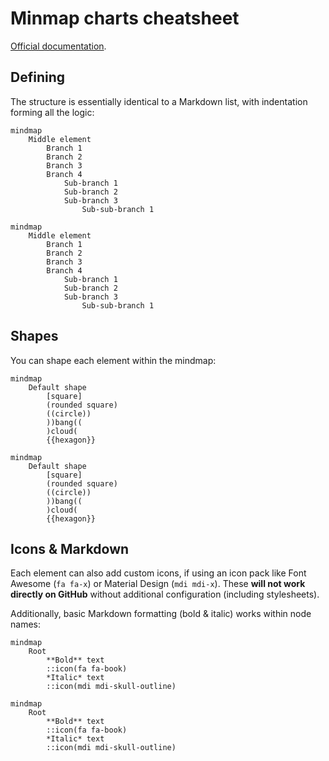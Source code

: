 # Minmap charts cheatsheet

[Official documentation](https://mermaid.js.org/syntax/mindmap.html).

## Defining

The structure is essentially identical to a Markdown list, with indentation forming all the logic:

```mermaid
mindmap
    Middle element
        Branch 1
        Branch 2
        Branch 3
        Branch 4
            Sub-branch 1
            Sub-branch 2
            Sub-branch 3
                Sub-sub-branch 1
```

```
mindmap
    Middle element
        Branch 1
        Branch 2
        Branch 3
        Branch 4
            Sub-branch 1
            Sub-branch 2
            Sub-branch 3
                Sub-sub-branch 1
```

## Shapes

You can shape each element within the mindmap:

```mermaid
mindmap
    Default shape
        [square]
        (rounded square)
        ((circle))
        ))bang((
        )cloud(
        {{hexagon}}
```

```
mindmap
    Default shape
        [square]
        (rounded square)
        ((circle))
        ))bang((
        )cloud(
        {{hexagon}}
```

## Icons & Markdown

Each element can also add custom icons, if using an icon pack like Font Awesome (`fa fa-x`) or Material Design (`mdi mdi-x`). These **will not work directly on GitHub** without additional configuration (including stylesheets).

Additionally, basic Markdown formatting (bold & italic) works within node names:

```mermaid
mindmap
    Root
        **Bold** text
        ::icon(fa fa-book)
        *Italic* text
        ::icon(mdi mdi-skull-outline)
```

```
mindmap
    Root
        **Bold** text
        ::icon(fa fa-book)
        *Italic* text
        ::icon(mdi mdi-skull-outline)
```
